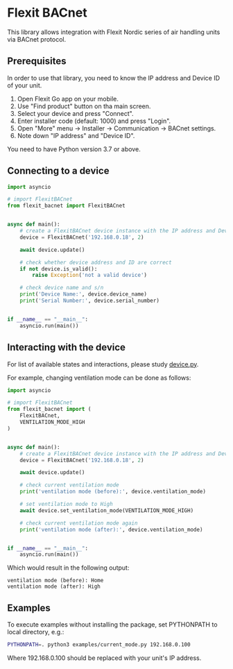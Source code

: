 # Flexit BACnet

This library allows integration with Flexit Nordic series of air handling units via BACnet protocol.

## Prerequisites

In order to use that library, you need to know the IP address and Device ID of your unit.

1. Open Flexit Go app on your mobile.
2. Use "Find product" button on tha main screen.
3. Select your device and press "Connect".
4. Enter installer code (default: 1000) and press "Login".
5. Open "More" menu -> Installer -> Communication -> BACnet settings.
6. Note down "IP address" and "Device ID".

You need to have Python version 3.7 or above.


## Connecting to a device

```python
import asyncio

# import FlexitBACnet
from flexit_bacnet import FlexitBACnet


async def main():
    # create a FlexitBACnet device instance with the IP address and Device ID
    device = FlexitBACnet('192.168.0.18', 2)

    await device.update()

    # check whether device address and ID are correct
    if not device.is_valid():
        raise Exception('not a valid device')

    # check device name and s/n
    print('Device Name:', device.device_name)
    print('Serial Number:', device.serial_number)


if __name__ == "__main__":
    asyncio.run(main())
```

## Interacting with the device

For list of available states and interactions, please study [device.py](./flexit_bacnet/device.py).

For example, changing ventilation mode can be done as follows:

```python
import asyncio

# import FlexitBACnet
from flexit_bacnet import (
    FlexitBACnet,
    VENTILATION_MODE_HIGH
)


async def main():
    # create a FlexitBACnet device instance with the IP address and Device ID
    device = FlexitBACnet('192.168.0.18', 2)

    await device.update()

    # check current ventilation mode
    print('ventilation mode (before):', device.ventilation_mode)

    # set ventilation mode to High
    await device.set_ventilation_mode(VENTILATION_MODE_HIGH)

    # check current ventilation mode again
    print('ventilation mode (after):', device.ventilation_mode)


if __name__ == "__main__":
    asyncio.run(main())
```

Which would result in the following output:

```text
ventilation mode (before): Home
ventilation mode (after): High
```


## Examples

To execute examples without installing the package, set PYTHONPATH to local directory, e.g.:

```bash
PYTHONPATH=. python3 examples/current_mode.py 192.168.0.100
```

Where 192.168.0.100 should be replaced with your unit's IP address.
